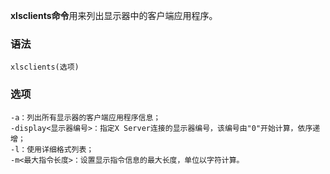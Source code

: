 **xlsclients命令**用来列出显示器中的客户端应用程序。

### 语法  

```
xlsclients(选项)
```

### 选项  

```
-a：列出所有显示器的客户端应用程序信息；
-display<显示器编号>：指定X Server连接的显示器编号，该编号由"0"开始计算，依序递增；
-l：使用详细格式列表；
-m<最大指令长度>：设置显示指令信息的最大长度，单位以字符计算。
```